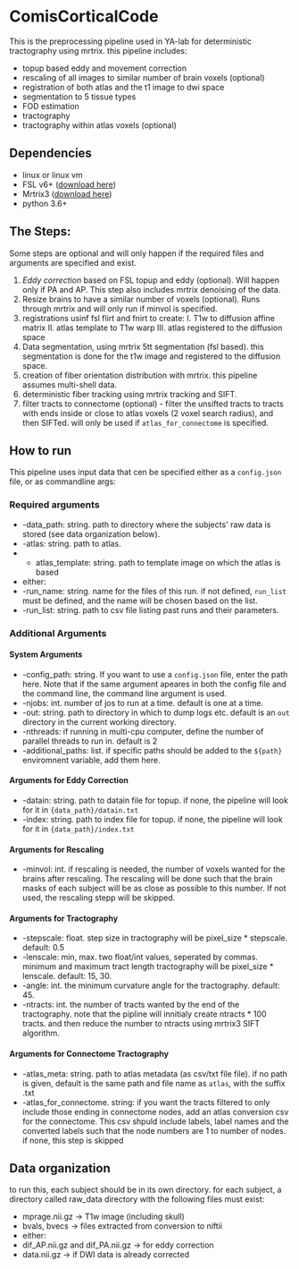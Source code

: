 # ComisCorticalCode
This is the preprocessing pipeline used in YA-lab for deterministic tractography using mrtrix. this pipeline includes:
- topup based eddy and movement correction
- rescaling of all images to similar number of brain voxels (optional)
- registration of both atlas and the t1 image to dwi space
- segmentation to 5 tissue types
- FOD estimation
- tractography
- tractography within atlas voxels (optional)

## Dependencies
- linux or linux vm
- FSL v6+ ([download here](https://fsl.fmrib.ox.ac.uk/fsl/fslwiki/FslInstallation))
- Mrtrix3 ([download here](https://www.mrtrix.org/download/))
- python 3.6+

## The Steps:
Some steps are optional and will only happen if the required files and arguments are specified and exist.
1. *Eddy correction* based on FSL topup and eddy (optional). Will happen only if PA and AP. This step also includes mrtrix denoising of the data.
2. Resize brains to have a similar number of voxels (optional). Runs through mrtrix and will only run if minvol is specified.
3. registrations usinf fsl flirt and fnirt to create:
 I. T1w to diffusion affine matrix
 II. atlas template to T1w warp
 III. atlas registered to the diffusion space
4. Data segmentation, using mrtrix 5tt segmentation (fsl based). this segmentation is done for the t1w image and registered to the diffusion space.
5. creation of fiber orientation distribution with mrtrix. this pipeline assumes multi-shell data.
6. deterministic fiber tracking using mrtrix tracking and SIFT.
7. filter tracts to connectome (optional) - filter the unsifted tracts to tracts with ends inside or close to atlas voxels (2 voxel search radius), and then SIFTed. will only be used if `atlas_for_connectome` is specified.

## How to run
This pipeline uses input data that cen be specified either as a `config.json` file, or as commandline args:
### Required arguments
- -data_path: string. path to directory where the subjects' raw data is stored (see data organization below).
- -atlas: string. path to atlas.  
- - atlas_template: string. path to template image on which the atlas is based
- either:
 - -run_name: string. name for the files of this run. if not defined, `run_list` must be defined, and the name will be chosen based on the list.
 - -run_list: string. path to csv file listing past runs and their parameters.


### Additional Arguments
#### System Arguments
- -config_path: string. If you want to use a `config.json` file, enter the path here. Note that if the same argument apeares in both the config file and the command line, the command line argument is used.
- -njobs: int. number of jos to run at a time. default is one at a time.
- -out: string. path to directory in which to dump logs etc. default is an `out` directory in the current working directory.
- -nthreads: if running in multi-cpu computer, define the number of parallel threads to run in. default is 2
- -additional_paths: list. if specific paths should be added to the `${path}` enviromnent variable, add them here.
#### Arguments for Eddy Correction
- -datain: string. path to datain file for topup. if none, the pipeline will look for it in `{data_path}/datain.txt`
- -index: string. path to index file for topup. if none, the pipeline will look for it in `{data_path}/index.txt`
#### Arguments for Rescaling
- -minvol: int. if rescaling is needed, the number of voxels wanted for the brains after rescaling. The rescaling will be done such that the brain masks of each subject will be as close as possible to this number. If not used, the rescaling stepp will be skipped.
#### Arguments for Tractography
- -stepscale: float.  step size in tractography will be pixel_size * stepscale. default: 0.5
- -lenscale: min, max. two float/int values, seperated by commas. minimum and maximum tract length tractography will be pixel_size * lenscale. default: 15, 30.
- -angle: int. the minimum curvature angle for the tractography. default: 45.
- -ntracts: int. the number of tracts wanted by the end of the tractography. note that the pipline will innitialy create ntracts * 100 tracts. and then reduce the number to ntracts using mrtrix3 SIFT algorithm.
#### Arguments for Connectome Tractography
- -atlas_meta: string. path to atlas metadata (as csv/txt file file). if no path is given, default is the same path and file name as `atlas`, with the suffix .txt
- -atlas_for_connectome. string: if you want the tracts filtered to only include those ending in connectome nodes, add an atlas conversion csv for the connectome. This csv shpuld include labels, label names and the converted labels such that the node numbers are 1 to number of nodes. if none, this step is skipped



## Data organization
to run this, each subject should be in its own directory.
for each subject, a directory called raw_data directory with the following files must exist:
- mprage.nii.gz -> T1w image (including skull)
- bvals, bvecs -> files extracted from conversion to niftii
- either:
 - dif_AP.nii.gz and dif_PA.nii.gz -> for eddy correction
 - data.nii.gz -> if DWI data is already corrected
